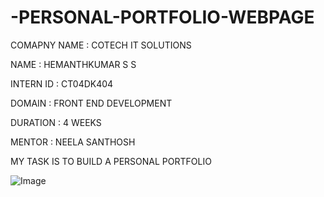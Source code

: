 # -PERSONAL-PORTFOLIO-WEBPAGE

COMAPNY NAME  : COTECH IT SOLUTIONS

NAME          : HEMANTHKUMAR S S

INTERN ID     : CT04DK404

DOMAIN        : FRONT END DEVELOPMENT

DURATION      : 4 WEEKS

MENTOR        : NEELA SANTHOSH

MY TASK IS TO BUILD A PERSONAL PORTFOLIO




![Image](https://github.com/user-attachments/assets/36311fcf-6b62-435a-9750-422920e48d50)
